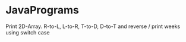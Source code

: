 # JavaPrograms
Print 2D-Array. R-to-L, L-to-R, T-to-D, D-to-T and reverse / print weeks using switch case  
